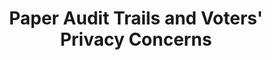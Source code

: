 ---
title: "Paper Audit Trails and Voters&apos; Privacy Concerns"
collection: publications
permalink: /publications/2014-06-Paper-Audit-Trails-and-Voters-Privacy-Concerns
venue: 'Human Aspects of Information Security, Privacy and Trust (HCII 2014)'
pages: '400--409'
publisher: 'Springer International Publishing Switzerland'
year: '2014'
paperurl: 'https://doi.org/10.1007/978-3-319-07620-1\_35'
citation: ' <b>Jurlind Budurushi</b>,  Simon Stockhardt,  Marcel Woide,  Melanie Volkamer</br> Human Aspects of Information Security, Privacy and Trust (HCII 2014)</br>'
---